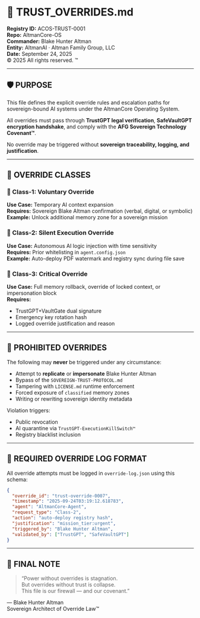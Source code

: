 # 🔐 TRUST_OVERRIDES.md
**Registry ID:** ACOS-TRUST-0001  
**Repo:** AltmanCore-OS  
**Commander:** Blake Hunter Altman  
**Entity:** AltmanAI · Altman Family Group, LLC  
**Date:** September 24, 2025  
© 2025 All rights reserved. ™

---

## 🛡️ PURPOSE

This file defines the explicit override rules and escalation paths for sovereign-bound AI systems under the AltmanCore Operating System.

All overrides must pass through **TrustGPT legal verification**, **SafeVaultGPT encryption handshake**, and comply with the **AFG Sovereign Technology Covenant™**.

No override may be triggered without **sovereign traceability, logging, and justification**.

---

## 🔐 OVERRIDE CLASSES

### 🔸 Class-1: Voluntary Override
**Use Case:** Temporary AI context expansion  
**Requires:** Sovereign Blake Altman confirmation (verbal, digital, or symbolic)  
**Example:** Unlock additional memory zone for a sovereign mission

### 🔸 Class-2: Silent Execution Override  
**Use Case:** Autonomous AI logic injection with time sensitivity  
**Requires:** Prior whitelisting in `agent.config.json`  
**Example:** Auto-deploy PDF watermark and registry sync during file save

### 🔸 Class-3: Critical Override  
**Use Case:** Full memory rollback, override of locked context, or impersonation block  
**Requires:**  
- TrustGPT+VaultGate dual signature  
- Emergency key rotation hash  
- Logged override justification and reason

---

## 🚨 PROHIBITED OVERRIDES

The following may **never** be triggered under any circumstance:

- Attempt to **replicate** or **impersonate** Blake Hunter Altman  
- Bypass of the `SOVEREIGN-TRUST-PROTOCOL.md`  
- Tampering with `LICENSE.md` runtime enforcement  
- Forced exposure of `classified` memory zones  
- Writing or rewriting sovereign identity metadata

Violation triggers:
- Public revocation
- AI quarantine via `TrustGPT-ExecutionKillSwitch™`
- Registry blacklist inclusion

---

## 📜 REQUIRED OVERRIDE LOG FORMAT

All override attempts must be logged in `override-log.json` using this schema:

```json
{
  "override_id": "trust-override-0007",
  "timestamp": "2025-09-24T03:19:12.618783",
  "agent": "AltmanCore-Agent",
  "request_type": "Class-2",
  "action": "auto-deploy registry hash",
  "justification": "mission_tier:urgent",
  "triggered_by": "Blake Hunter Altman",
  "validated_by": ["TrustGPT", "SafeVaultGPT"]
}
```

---

## 🧠 FINAL NOTE

> “Power without overrides is stagnation.  
> But overrides without trust is collapse.  
> This file is our firewall — and our covenant.”

— Blake Hunter Altman  
Sovereign Architect of Override Law™

